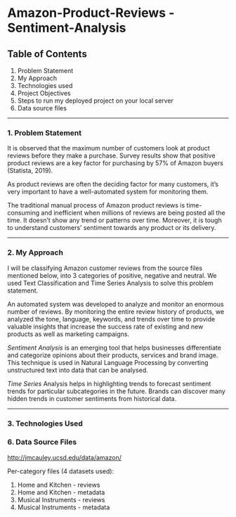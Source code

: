 # Amazon-Product-Reviews - Sentiment-Analysis



## **Table of Contents**

1. Problem Statement 
2. My Approach
3. Technologies used
4. Project Objectives
5. Steps to run my deployed project on your local server
6. Data source files

---

### **1. Problem Statement**

It is observed that the maximum number of customers look at product reviews before they make a purchase. Survey results show that positive product reviews are a key factor for purchasing by 57% of Amazon buyers (Statista, 2019). 

As product reviews are often the deciding factor for many customers, it’s very important to have a well-automated system for monitoring them.

The traditional manual process of Amazon product reviews is time-consuming and inefficient when millions of reviews are being posted all the time. It doesn’t show any trend or patterns over time. Moreover, it is tough to understand customers’ sentiment towards any product or its delivery.

---

### **2. My Approach**

I will be classifying Amazon customer reviews from the source files mentioned below, into 3 categories of positive, negative and neutral. We used Text Classification and Time Series Analysis to solve this problem statement.  

An automated system was developed to analyze and monitor an enormous number of reviews. By monitoring the entire review history of products, we analyzed the tone, language, keywords, and trends over time to provide valuable insights that increase the success rate of existing and new products as well as marketing campaigns. 

*Sentiment Analysis* is an emerging tool that helps businesses differentiate and categorize opinions about their products, services and brand image. This technique is used in Natural Language Processing by converting unstructured text into data that can be analysed.

*Time Series* Analysis helps in highlighting trends to forecast sentiment trends for particular subcategories in the future. Brands can discover many hidden trends in customer sentiments from historical data.

---

### **3. Technologies Used**





### **6. Data Source Files**

http://jmcauley.ucsd.edu/data/amazon/

Per-category files (4 datasets used):
1. Home and Kitchen - reviews 
2. Home and Kitchen - metadata
3. Musical Instruments - reviews
4. Musical Instruments - metadata
